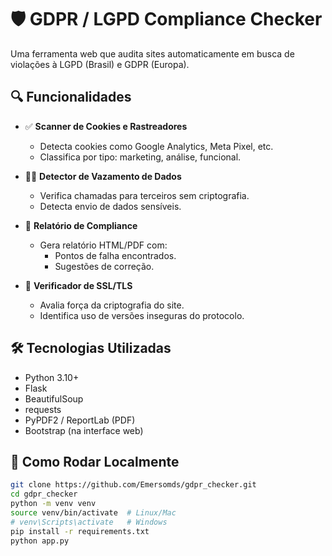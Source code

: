 # 🛡️ GDPR / LGPD Compliance Checker

Uma ferramenta web que audita sites automaticamente em busca de violações à LGPD (Brasil) e GDPR (Europa).

## 🔍 Funcionalidades

- ✅ **Scanner de Cookies e Rastreadores**
  - Detecta cookies como Google Analytics, Meta Pixel, etc.
  - Classifica por tipo: marketing, análise, funcional.

- 🕵️‍♂️ **Detector de Vazamento de Dados**
  - Verifica chamadas para terceiros sem criptografia.
  - Detecta envio de dados sensíveis.

- 📄 **Relatório de Compliance**
  - Gera relatório HTML/PDF com:
    - Pontos de falha encontrados.
    - Sugestões de correção.

- 🔐 **Verificador de SSL/TLS**
  - Avalia força da criptografia do site.
  - Identifica uso de versões inseguras do protocolo.

## 🛠️ Tecnologias Utilizadas

- Python 3.10+
- Flask
- BeautifulSoup
- requests
- PyPDF2 / ReportLab (PDF)
- Bootstrap (na interface web)

## 🚀 Como Rodar Localmente

```bash
git clone https://github.com/Emersomds/gdpr_checker.git
cd gdpr_checker
python -m venv venv
source venv/bin/activate  # Linux/Mac
# venv\Scripts\activate   # Windows
pip install -r requirements.txt
python app.py
